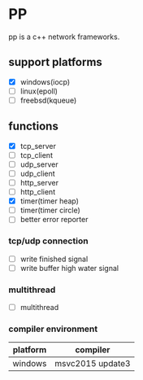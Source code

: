# PP #
pp is a c++ network frameworks.

## support platforms ##
  * [x] windows(iocp) 
  * [ ] linux(epoll)
  * [ ] freebsd(kqueue)
  
## functions ##
  * [x] tcp_server
  * [ ] tcp_client
  * [ ] udp_server
  * [ ] udp_client
  * [ ] http_server
  * [ ] http_client
  * [x] timer(timer heap)
  * [ ] timer(timer circle)
  * [ ] better error reporter
  
### tcp/udp connection ###
  * [ ] write finished signal
  * [ ] write buffer high water signal

### multithread ###
  * [ ] multithread

### compiler environment  ###
| platform | compiler         |
|----------|------------------|
| windows  | msvc2015 update3 |

